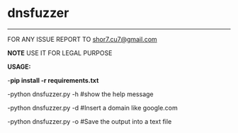 # dnsfuzzer
--------------------------------------------

FOR ANY ISSUE REPORT TO shor7.cu7@gmail.com

****NOTE****
USE IT FOR LEGAL PURPOSE

****USAGE:****

-****pip install -r requirements.txt****

-python dnsfuzzer.py -h    #show the help message

-python dnsfuzzer.py -d    #Insert a domain like google.com

-python dnsfuzzer.py -o    #Save the output into a text file
